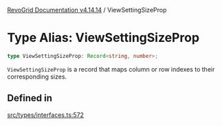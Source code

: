 [RevoGrid Documentation v4.14.14](README.md) / ViewSettingSizeProp

# Type Alias: ViewSettingSizeProp

```ts
type ViewSettingSizeProp: Record<string, number>;
```

`ViewSettingSizeProp` is a record that maps column or row indexes to their
corresponding sizes.

## Defined in

[src/types/interfaces.ts:572](https://github.com/revolist/revogrid/blob/fdfe81f10fb07db00151f14190ac038aded766a8/src/types/interfaces.ts#L572)
